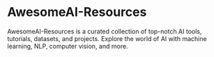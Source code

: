 # AwesomeAI-Resources
AwesomeAI-Resources is a curated collection of top-notch AI tools, tutorials, datasets, and projects. Explore the world of AI with machine learning, NLP, computer vision, and more.
